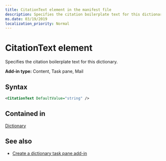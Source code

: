 ```yaml
---
title: CitationText element in the manifest file
description: Specifies the citation boilerplate text for this dictionary.
ms.date: 03/19/2019
localization_priority: Normal
---
```


# CitationText element

Specifies the citation boilerplate text for this dictionary.

**Add-in type:** Content, Task pane, Mail

## Syntax

```XML
<CitationText DefaultValue="string" />
```

## Contained in

[Dictionary](dictionary.md)

## See also

- [Create a dictionary task pane add-in](../../word/dictionary-task-pane-add-ins.md)
